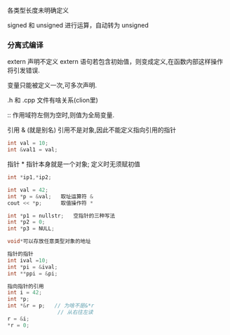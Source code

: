 各类型长度未明确定义

signed 和 unsigned 进行运算，自动转为 unsigned

### 分离式编译
extern   声明不定义
extern 语句若包含初始值，则变成定义,在函数内部这样操作将引发错误.

变量只能被定义一次,可多次声明.

.h 和 .cpp 文件有啥关系(clion里)

:: 作用域符左侧为空时,则值为全局变量.

引用 &      (就是别名)
    引用不是对象,因此不能定义指向引用的指针
```cpp
int val = 10;
int &val1 = val;
```

指针 *
    指针本身就是一个对象;
    定义时无须赋初值
```cpp
int *ip1,*ip2;

int val = 42;
int *p = &val;   取址运算符 &
cout << *p;      取值操作符 *

int *p1 = nullstr;   空指针的三种写法
int *p2 = 0;        
int *p3 = NULL;

void*可以存放任意类型对象的地址

指针的指针
int ival =10;
int *pi = &ival;
int **ppi = &pi;

指向指针的引用
int i = 42;
int *p;
int *&r = p;   // 为啥不是&*r
                // 从右往左读
r = &i;
*r = 0;


```

```
